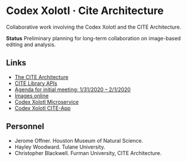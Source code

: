 # Codex Xolotl · Cite Architecture

Collaborative work involving the Codex Xolotl and the CITE Architecture.

**Status** Preliminary planning for long-term collaboration on image-based editing and analysis.

## Links

- [The CITE Architecture](http://cite-architecture.org)
- [CITE Library APIs](https://github.com/cite-architecture/cite-api-docs)
- [Agenda for initial meeting: 1/31/2020 – 2/1/2020](agenda.md)
- [Images online](images.md)
- [Codex Xolotl Microservice](scs.md)
- [Codex Xolotl CITE-App](http://folio2.furman.edu/codexxolotl/)

## Personnel

- Jerome Offner. Houston Museum of Natural Science.
- Hayley Woodward. Tulane University.
- Christopher Blackwell. Furman University, CITE Architecture.